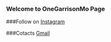 ### Welcome to OneGarrisonMo Page









###Follow on [Instagram](https://www.instagram.com/onegarrisonmo)

###Cotacts [Gmail](mailto:onegarrisonmo@gmail.com)
